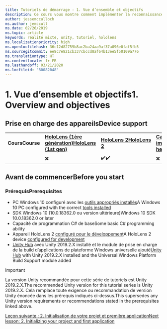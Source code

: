 ```yaml
---
title: Tutoriels de démarrage - 1. Vue d’ensemble et objectifs
description: Ce cours vous montre comment implémenter la reconnaissance faciale Azure dans une application de réalité mixte.
author: jessemcculloch
ms.author: jemccull
ms.date: 02/26/2019
ms.topic: article
keywords: réalité mixte, unity, tutoriel, hololens
ms.localizationpriority: high
ms.openlocfilehash: 36c12d82759b8ac2ba24aa9af37a096e0faf5fb5
ms.sourcegitcommit: ee8c7e821cb337cbccd8af64b13ee5f50109a776
ms.translationtype: HT
ms.contentlocale: fr-FR
ms.lasthandoff: 03/21/2020
ms.locfileid: "80082048"
---
```

# <a name="1-overview-and-objectives"></a><span data-ttu-id="b1b54-105">1. Vue d’ensemble et objectifs</span><span class="sxs-lookup"><span data-stu-id="b1b54-105">1. Overview and objectives</span></span>

## <a name="device-support"></a><span data-ttu-id="b1b54-106">Prise en charge des appareils</span><span class="sxs-lookup"><span data-stu-id="b1b54-106">Device support</span></span>

<table>
    <colgroup>
    <col width="25%" />
    <col width="25%" />
    <col width="25%" />
    <col width="25%" />
    </colgroup>
    <tr>
        <td><span data-ttu-id="b1b54-107"><strong>Cours</strong></span><span class="sxs-lookup"><span data-stu-id="b1b54-107"><strong>Course</strong></span></span></td>
        <td><span data-ttu-id="b1b54-108"><a href="hololens-hardware-details.md"><strong>HoloLens (1ère génération)</strong></a></span><span class="sxs-lookup"><span data-stu-id="b1b54-108"><a href="hololens-hardware-details.md"><strong>HoloLens (1st gen)</strong></a></span></span></td>
        <td><span data-ttu-id="b1b54-109"><a href="https://www.microsoft.com//hololens/hardware"><strong>HoloLens 2</strong></a></span><span class="sxs-lookup"><span data-stu-id="b1b54-109"><a href="https://www.microsoft.com//hololens/hardware"><strong>HoloLens 2</strong></a></span></span></td>
        <td><span data-ttu-id="b1b54-110"><a href="immersive-headset-hardware-details.md"><strong>Casques immersifs</strong></a></span><span class="sxs-lookup"><span data-stu-id="b1b54-110"><a href="immersive-headset-hardware-details.md"><strong>Immersive headsets</strong></a></span></span></td>
    </tr>
     <tr>
        <td></td>
        <td>❌</td>
        <td><span data-ttu-id="b1b54-111">✔️</span><span class="sxs-lookup"><span data-stu-id="b1b54-111">✔️</span></span></td>
        <td>❌</td>
    </tr>
</table>

## <a name="before-you-start"></a><span data-ttu-id="b1b54-112">Avant de commencer</span><span class="sxs-lookup"><span data-stu-id="b1b54-112">Before you start</span></span>

### <a name="prerequisites"></a><span data-ttu-id="b1b54-113">Prérequis</span><span class="sxs-lookup"><span data-stu-id="b1b54-113">Prerequisites</span></span>

* <span data-ttu-id="b1b54-114">PC Windows 10 configuré avec les [outils appropriés installés](install-the-tools.md)</span><span class="sxs-lookup"><span data-stu-id="b1b54-114">A Windows 10 PC configured with the correct [tools installed](install-the-tools.md)</span></span>
* <span data-ttu-id="b1b54-115">SDK Windows 10 (10.0.18362.0 ou version ultérieure)</span><span class="sxs-lookup"><span data-stu-id="b1b54-115">Windows 10 SDK 10.0.18362.0 or later</span></span>
* <span data-ttu-id="b1b54-116">Capacité de programmation C# de base</span><span class="sxs-lookup"><span data-stu-id="b1b54-116">Some basic C# programming ability</span></span>
* <span data-ttu-id="b1b54-117">Appareil HoloLens 2 [configuré pour le développement](using-visual-studio.md#enabling-developer-mode)</span><span class="sxs-lookup"><span data-stu-id="b1b54-117">A HoloLens 2 device [configured for development](using-visual-studio.md#enabling-developer-mode)</span></span>
* <span data-ttu-id="b1b54-118"><a href="https://docs.unity3d.com/Manual/GettingStartedInstallingHub.html" target="_blank">Unity Hub</a> avec Unity 2019.2.X installé et le module de prise en charge de la build d’applications de plateforme Windows universelle ajouté</span><span class="sxs-lookup"><span data-stu-id="b1b54-118"><a href="https://docs.unity3d.com/Manual/GettingStartedInstallingHub.html" target="_blank">Unity Hub</a> with Unity 2019.2.X installed and the Universal Windows Platform Build Support module added</span></span>

> [!IMPORTANT]
> <span data-ttu-id="b1b54-119">La version Unity recommandée pour cette série de tutoriels est Unity 2019.2.X.</span><span class="sxs-lookup"><span data-stu-id="b1b54-119">The recommended Unity version for this tutorial series is Unity 2019.2.X.</span></span> <span data-ttu-id="b1b54-120">Cela remplace toute exigence ou recommandation de version Unity énoncée dans les prérequis indiqués ci-dessus.</span><span class="sxs-lookup"><span data-stu-id="b1b54-120">This supersedes any Unity version requirements or recommendations stated in the prerequisites linked above.</span></span>

[<span data-ttu-id="b1b54-121">Leçon suivante : 2. Initialisation de votre projet et première application</span><span class="sxs-lookup"><span data-stu-id="b1b54-121">Next lesson: 2. Initializing your project and first application</span></span>](mrlearning-base-ch1.md)
